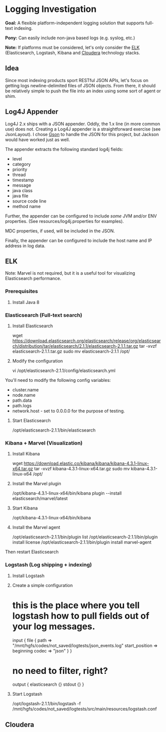 # Logging Investigation

<b>Goal:</b> A flexible platform-independent logging solution that supports full-text indexing.

<b>Pony:</b> Can easily include non-java based logs (e.g. syslog, etc.)

<b>Note:</b> If platforms must be considered, let's only consider the [ELK](https://www.elastic.co/products) (Elasticsearch, Logstash, Kibana
and [Cloudera](http://www.cloudera.com/content/www/en-us/products.html) technology stacks.

## Idea

Since most indexing products sport RESTful JSON APIs, let's focus on getting logs newline-delimited files of JSON objects.
From there, it should be relatively simple to push the file into an index using some sort of agent or shim.

## Log4J Appender

Log4J 2.x ships with a JSON appender. Oddly, the 1.x line (in more common use) does not.
Creating a Log4J appender is a straightforward exercise (see JsonLayout).
I chose [Gson](https://github.com/google/gson) to handle the JSON for this project, but Jackson would have worked just as well.

The appender extracts the following standard log4j fields:

* level
* category
* priority
* thread
* timestamp
* message
* java class
* java file
* source code line
* method name

Further, the appender can be configured to include <i>some</i> JVM and/or ENV properties.
(See resources/log4j.properties for examples).

MDC properties, if used, will be included in the JSON.

Finally, the appender can be configured to include the host name and IP address in log data.

## ELK

Note: Marvel is not required, but it is a useful tool for visualizing Elasticsearch performance.

### Prerequisites

1. Install Java 8

### Elasticsearch (Full-text search)

1. Install Elasticsearch


    wget https://download.elasticsearch.org/elasticsearch/release/org/elasticsearch/distribution/tar/elasticsearch/2.1.1/elasticsearch-2.1.1.tar.gz
    tar -xvzf elasticsearch-2.1.1.tar.gz
    sudo mv elasticsearch-2.1.1 /opt/
    
1. Modify the configuration

    vi /opt/elasticsearch-2.1.1/config/elasticsearch.yml

You'll need to modify the following config variables:
  * cluster.name
  * node.name
  * path.data
  * path.logs
  * network.host - set to 0.0.0.0 for the purpose of testing.
  
1. Start Elasticsearch


    /opt/elasticsearch-2.1.1/bin/elasticsearch
    
### Kibana + Marvel (Visualization)

1. Install Kibana


    wget https://download.elastic.co/kibana/kibana/kibana-4.3.1-linux-x64.tar.gz
    tar -xvzf kibana-4.3.1-linux-x64.tar.gz 
    sudo mv kibana-4.3.1-linux-x64 /opt/
    
1. Install the Marvel plugin


    /opt/kibana-4.3.1-linux-x64/bin/kibana plugin --install elasticsearch/marvel/latest
    
1. Start Kibana

    /opt/kibana-4.3.1-linux-x64/bin/kibana

1. Install the Marvel agent


    /opt/elasticsearch-2.1.1/bin/plugin list
    /opt/elasticsearch-2.1.1/bin/plugin install license
    /opt/elasticsearch-2.1.1/bin/plugin install marvel-agent

Then restart Elasticsearch

### Logstash (Log shipping + indexing)

1. Install Logstash

1. Create a simple configuration


    # this is the place where you tell logstash how to pull fields out of your log messages.
    
    input {
      file {
        path => "/mnt/hgfs/codes/not_saved/logtests/json_events.log"
        start_position => beginning
        codec => "json"
      }
    }
    
    # no need to filter, right?
    
    output {
      elasticsearch {}
      stdout {}
    }

1. Start Logstash


    /opt/logstash-2.1.1/bin/logstash -f /mnt/hgfs/codes/not_saved/logtests/src/main/resources/logstash.conf

## Cloudera

